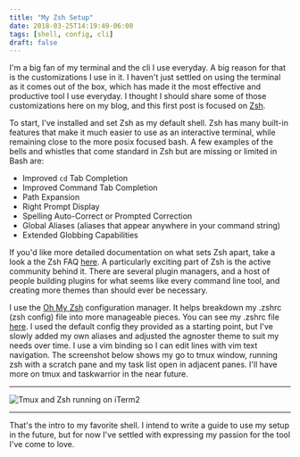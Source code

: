 ```yaml
---
title: "My Zsh Setup"
date: 2018-03-25T14:19:49-06:00
tags: [shell, config, cli]
draft: false 
---
```


I'm a big fan of my terminal and the cli I use everyday. A big reason for that is the customizations I use in it. I haven't just settled on using the terminal as it comes out of the box, which has made it the most effective and productive tool I use everyday. I thought I should share some of those customizations here on my blog, and this first post is focused on [Zsh](https://en.wikipedia.org/wiki/Z_shell).

To start, I've installed and set Zsh as my default shell. Zsh has many built-in features that make it much easier to use as an interactive terminal, while remaining close to the more posix focused bash. A few examples of the bells and whistles that come standard in Zsh but are missing or limited in Bash are:

* Improved `cd` Tab Completion
* Improved Command Tab Completion
* Path Expansion
* Right Prompt Display
* Spelling Auto-Correct or Prompted Correction
* Global Aliases (aliases that appear anywhere in your command string)
* Extended Globbing Capabilities

If you'd like more detailed documentation on what sets Zsh apart, take a look a the Zsh FAQ [here](http://zsh.sourceforge.net/FAQ/zshfaq02.html). A particularly exciting part of Zsh is the active community behind it. There are several plugin managers, and a host of people building plugins for what seems like every command line tool, and creating more themes than should ever be necessary.

I use the [Oh My Zsh](http://ohmyz.sh/) configuration manager. It helps breakdown my .zshrc (zsh config) file into more manageable pieces. You can see my .zshrc file [here](https://raw.githubusercontent.com/JKomoroski/dotfiles/master/.zshrc). I used the default config they provided as a starting point, but I've slowly added my own aliases and adjusted the agnoster theme to suit my needs over time. I use a vim binding so I can edit lines with vim text navigation. The screenshot below
shows my go to tmux window, running zsh with a scratch pane and my task list open in adjacent panes. I'll have more on tmux and taskwarrior in the near future.  

---

<img src="/img/zsh_view.png" alt="Tmux and Zsh running on iTerm2" class="container"/>

---

That's the intro to my favorite shell. I intend to write a guide to use my setup in the future, but for now I've settled with expressing my passion for the tool I've come to love.
